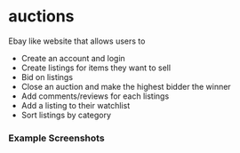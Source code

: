 # auctions

Ebay like website that allows users to
- Create an account and login
- Create listings for items they want to sell
- Bid on listings
- Close an auction and make the highest bidder the winner
- Add comments/reviews for each listings
- Add a listing to their watchlist
- Sort listings by category


### Example Screenshots
